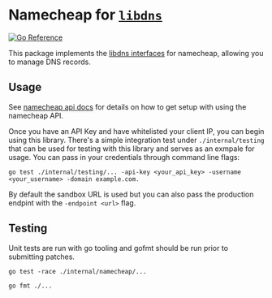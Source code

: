 # Namecheap for [`libdns`](https://github.com/libdns/libdns)

[![Go Reference](https://pkg.go.dev/badge/test.svg)](https://pkg.go.dev/github.com/libdns/namecheap)

This package implements the [libdns interfaces](https://github.com/libdns/libdns) for namecheap, allowing you to manage DNS records.

## Usage

See [namecheap api docs](https://www.namecheap.com/support/api/intro/) for details on how to get setup with using the namecheap API.

Once you have an API Key and have whitelisted your client IP, you can begin using this library. There's a simple integration test under `./internal/testing` that can be used for testing with this library and serves as an exmpale for usage. You can pass in your credentials through command line flags:

```shell
go test ./internal/testing/... -api-key <your_api_key> -username <your_username> -domain example.com.
```

By default the sandbox URL is used but you can also pass the production endpint with the `-endpoint <url>` flag.

## Testing

Unit tests are run with go tooling and gofmt should be run prior to submitting patches.

```shell
go test -race ./internal/namecheap/...
```

```shell
go fmt ./...
```
